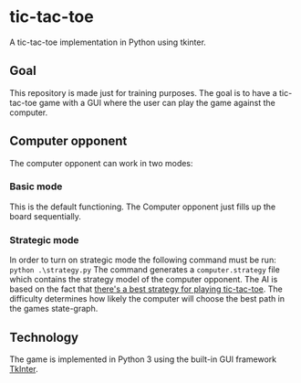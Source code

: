 # tic-tac-toe

A tic-tac-toe implementation in Python using tkinter. 

## Goal

This repository is made just for training purposes. The goal is to have a tic-tac-toe game with a GUI where the user can play the game against the computer.

## Computer opponent

The computer opponent can work in two modes:
### Basic mode
This is the default functioning. The Computer opponent just fills up the board sequentially. 
### Strategic mode
In order to turn on strategic mode the following command must be run: `python .\strategy.py`
The command generates a `computer.strategy` file which contains the strategy model of the computer opponent.
The AI is based on the fact that [there's a best strategy for playing tic-tac-toe](https://cs.stanford.edu/people/eroberts/courses/soco/projects/1998-99/game-theory/zero.html). 
The difficulty determines how likely the computer will choose the best path in the games state-graph.

## Technology

The game is implemented in Python 3 using the built-in GUI framework [TkInter](https://wiki.python.org/moin/TkInter).